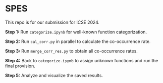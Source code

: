 # SPES
This repo is for our submission for ICSE 2024.

**Step 1:** Run `categorize.ipynb` for well-known function categorization.

**Step 2:** Run `cal_corr.py` in parallel to calculate the co-occurrence rate.

**Step 3:** Run `merge_corr_res.py` to obtain all co-occurrence rates.

**Step 4:** Back to `categorize.ipynb` to assign unknown functions and run the final provision.

**Step 5:** Analyze and visualize the saved results.
